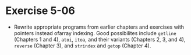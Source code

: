 # Exercise 5-06

- Rewrite appropriate programs from earlier chapters and exercises with pointers
instead ofarray indexing. Good possibilites include `getline` (Chapters 1 and 4),
`atoi`, `itoa`, and their variants (Chapters 2, 3, and 4), `reverse` (Chapter 3),
and `strindex` and `getop` (Chapter 4).
